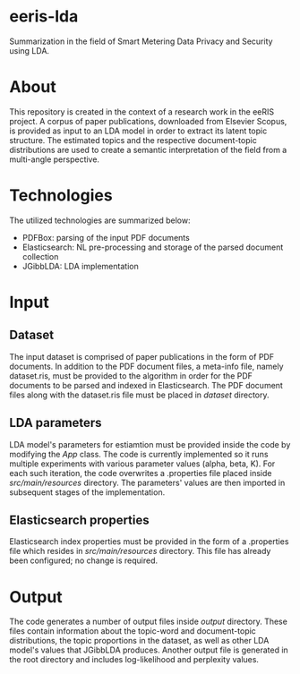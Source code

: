 # eeris-lda
Summarization in the field of Smart Metering Data Privacy and Security using LDA.

# About
This repository is created in the context of a research work in the eeRIS project. A corpus of paper publications, downloaded from Elsevier Scopus, is provided as input to an LDA model in order to extract its latent topic structure. The estimated topics and the respective document-topic distributions are used to create a semantic interpretation of the field from a multi-angle perspective.

# Technologies
The utilized technologies are summarized below:
- PDFBox: parsing of the input PDF documents
- Elasticsearch: NL pre-processing and storage of the parsed document collection
- JGibbLDA: LDA implementation

# Input

## Dataset
The input dataset is comprised of paper publications in the form of PDF documents. In addition to the PDF document files, a meta-info file, namely dataset.ris, must be provided to the algorithm in order for the PDF documents to be parsed and indexed in Elasticsearch. The PDF document files along with the dataset.ris file must be placed in *dataset* directory.

## LDA parameters
LDA model's parameters for estiamtion must be provided inside the code by modifying the *App* class. The code is currently implemented so it runs multiple experiments with various parameter values (alpha, beta, K). For each such iteration, the code overwrites a .properties file placed inside *src/main/resources* directory. The parameters' values are then imported in subsequent stages of the implementation.

## Elasticsearch properties
Elasticsearch index properties must be provided in the form of a .properties file which resides in *src/main/resources* directory. This file has already been configured; no change is required.

# Output
The code generates a number of output files inside *output* directory. These files contain information about the topic-word and document-topic distributions, the topic proportions in the dataset, as well as other LDA model's values that JGibbLDA produces. Another output file is generated in the root directory and includes log-likelihood and perplexity values.
